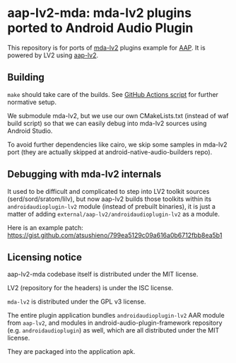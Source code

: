 # aap-lv2-mda: mda-lv2 plugins ported to Android Audio Plugin

This repository is for ports of [mda-lv2](https://gitlab.com/drobilla/mda-lv2) plugins example for [AAP](https://github.com/atsushieno/android-audio-plugin-framework/). It is powered by LV2 using [aap-lv2](https://github.com/atsushieno/aap-lv2/).

## Building

`make` should take care of the builds. See [GitHub Actions script](.github/workflows/actions.yml) for further normative setup.

We submodule mda-lv2, but we use our own CMakeLists.txt (instead of waf build script) so that we can easily debug into mda-lv2 sources using Android Studio.

To avoid further dependencies like cairo, we skip some samples in mda-lv2 port (they are actually skipped at android-native-audio-builders repo).

## Debugging with mda-lv2 internals

It used to be difficult and complicated to step into LV2 toolkit sources (serd/sord/sratom/lilv), but now aap-lv2 builds those toolkits within its `androidaudioplugin-lv2` module (instead of prebuilt binaries), it is just a matter of adding `external/aap-lv2/androidaudioplugin-lv2` as a module.

Here is an example patch: https://gist.github.com/atsushieno/799ea5129c09a616a0b6712fbb8ea5b1

## Licensing notice

aap-lv2-mda codebase itself is distributed under the MIT license.

LV2 (repository for the headers) is under the ISC license.

`mda-lv2` is distributed under the GPL v3 license.

The entire plugin application bundles `androidaudioplugin-lv2` AAR module from `aap-lv2`, and modules in android-audio-plugin-framework repository (e.g. `androidaudioplugin`) as well, which are all distributed under the MIT license.

They are packaged into the application apk.

